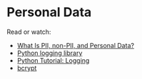 # Personal Data

Read or watch:
- [What Is PII, non-PII, and Personal Data?](https://piwik.pro/blog/what-is-pii-personal-data/)
- [Python logging library](https://docs.python.org/3/library/logging.html)
- [Python Tutorial: Logging](https://www.youtube.com/watch?v=-ARI4Cz-awo)
- [bcrypt](https://github.com/pyca/bcrypt/)



